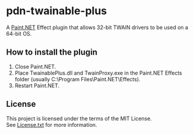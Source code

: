 ﻿# pdn-twainable-plus

A [Paint.NET](http://www.getpaint.net) Effect plugin that allows 32-bit TWAIN drivers to be used on a 64-bit OS.

 ## How to install the plugin

1. Close Paint.NET.
2. Place TwainablePlus.dll and TwainProxy.exe in the Paint.NET Effects folder (usually C:\Program Files\Paint.NET\Effects).
3. Restart Paint.NET.

## License

This project is licensed under the terms of the MIT License.   
See [License.txt](License.txt) for more information.